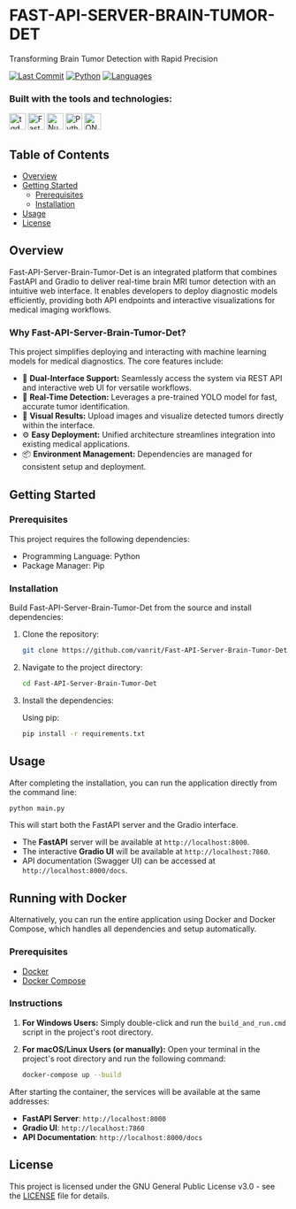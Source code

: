 # FAST-API-SERVER-BRAIN-TUMOR-DET

Transforming Brain Tumor Detection with Rapid Precision

[![Last Commit](https://img.shields.io/github/last-commit/vanrit/Fast-API-Server-Brain-Tumor-Det?label=last%20commit)](https://github.com/vanrit/Fast-API-Server-Brain-Tumor-Det/commits/main)
[![Python](https://img.shields.io/github/languages/top/vanrit/Fast-API-Server-Brain-Tumor-Det)](https://github.com/vanrit/Fast-API-Server-Brain-Tumor-Det)
[![Languages](https://img.shields.io/github/languages/count/vanrit/Fast-API-Server-Brain-Tumor-Det)](https://github.com/vanrit/Fast-API-Server-Brain-Tumor-Det)

### Built with the tools and technologies:
<img src="https://github.com/tqdm/tqdm/raw/master/images/logo.gif" alt="tqdm" height="30" />
<img src="https://fastapi.tiangolo.com/img/icon-white.svg" alt="FastAPI" height="30" />
<img src="https://numpy.org/images/logo.svg" alt="NumPy" height="30" />
<img src="https://www.python.org/static/community_logos/python-logo-master-v3-TM.png" alt="Python" height="30" />
<img src="https://onnx.ai/images/icon/icon-ONNX-logo.svg" alt="ONNX" height="30" />

## Table of Contents

- [Overview](#overview)
- [Getting Started](#getting-started)
  - [Prerequisites](#prerequisites)
  - [Installation](#installation)
- [Usage](#usage)
- [License](#license)

## Overview

Fast-API-Server-Brain-Tumor-Det is an integrated platform that combines FastAPI and Gradio to deliver real-time brain MRI tumor detection with an intuitive web interface. It enables developers to deploy diagnostic models efficiently, providing both API endpoints and interactive visualizations for medical imaging workflows.

### Why Fast-API-Server-Brain-Tumor-Det?

This project simplifies deploying and interacting with machine learning models for medical diagnostics. The core features include:

- 🔌 **Dual-Interface Support:** Seamlessly access the system via REST API and interactive web UI for versatile workflows.
- 🚀 **Real-Time Detection:** Leverages a pre-trained YOLO model for fast, accurate tumor identification.
- 📸 **Visual Results:** Upload images and visualize detected tumors directly within the interface.
- ⚙️ **Easy Deployment:** Unified architecture streamlines integration into existing medical applications.
- 📦 **Environment Management:** Dependencies are managed for consistent setup and deployment.

## Getting Started

### Prerequisites

This project requires the following dependencies:

- Programming Language: Python
- Package Manager: Pip

### Installation

Build Fast-API-Server-Brain-Tumor-Det from the source and install dependencies:

1. Clone the repository:

   ```bash
   git clone https://github.com/vanrit/Fast-API-Server-Brain-Tumor-Det
   ```

2. Navigate to the project directory:

   ```bash
   cd Fast-API-Server-Brain-Tumor-Det
   ```

3. Install the dependencies:

   Using pip:

   ```bash
   pip install -r requirements.txt
   ```

## Usage

After completing the installation, you can run the application directly from the command line:

```bash
python main.py
```

This will start both the FastAPI server and the Gradio interface.

- The **FastAPI** server will be available at `http://localhost:8000`.
- The interactive **Gradio UI** will be available at `http://localhost:7860`.
- API documentation (Swagger UI) can be accessed at `http://localhost:8000/docs`.

## Running with Docker

Alternatively, you can run the entire application using Docker and Docker Compose, which handles all dependencies and setup automatically.

### Prerequisites

- [Docker](https://docs.docker.com/get-docker/)
- [Docker Compose](https://docs.docker.com/compose/install/)

### Instructions

1.  **For Windows Users:**
    Simply double-click and run the `build_and_run.cmd` script in the project's root directory.

2.  **For macOS/Linux Users (or manually):**
    Open your terminal in the project's root directory and run the following command:
    ```bash
    docker-compose up --build
    ```

After starting the container, the services will be available at the same addresses:

- **FastAPI Server**: `http://localhost:8000`
- **Gradio UI**: `http://localhost:7860`
- **API Documentation**: `http://localhost:8000/docs`

## License

This project is licensed under the GNU General Public License v3.0 - see the [LICENSE](LICENSE) file for details.